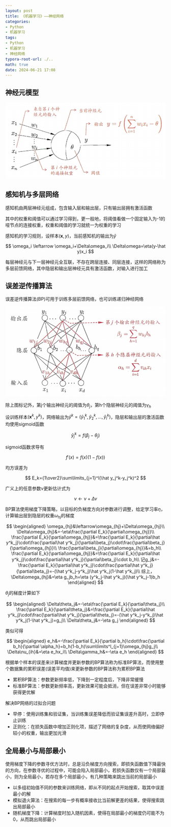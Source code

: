 ```yaml
---
layout: post
title: 《机器学习》——神经网络
categories:
- Python
- 机器学习
tags:
- Python
- 机器学习
- 神经网络
typora-root-url: ./..
math: true
date: 2024-06-21 17:08
---
```


## 神经元模型

![image-20240620120441145](/assets/img/ml-神经网络/image-20240620120441145.png)

## 感知机与多层网络

感知机由两层神经元组成，包含输入层和输出层，只有输出层拥有激活函数

其中的权重和阈值可以通过学习得到，更一般地，将阈值看做一个固定输入为-1的哑节点的连接权重，权重和阈值的学习就统一为权重的学习

感知机的学习规则，设样本$(\boldsymbol x,y)$，当前感知机的输出为$\hat y$

$$
\omega_i \leftarrow \omega_i+\Delta\omega_i\\
\Delta\omega=\eta(y-\hat y)x_i
$$

每层神经元与下一层神经元全互联，不存在跨层连接、同层连接，这样的网络称为多层前馈网络，其中隐层和输出层神经元具有激活函数，对输入进行加工

## 误差逆传播算法

误差逆传播算法(BP)可用于训练多层前馈网络，也可训练递归神经网络

![image-20240620124453947](/assets/img/ml-神经网络/image-20240620124453947.png)

除上图标记外，第j个输出神经元的阈值为$\theta_j$，第h个隐层神经元的阈值为$\gamma_h$

设训练样本$(\boldsymbol x^k,y^k)$，网络输出为$\hat y^k=(\hat y^k_1,\hat y^k_2,...,\hat y^k_l)$，隐层和输出层的激活函数均使用sigmoid函数

$$
\hat y^k_j=f(\beta_j-\theta_j)
$$

sigmoid函数求导有

$$
f'(x)=f(x)(1-f(x))
$$

均方误差为

$$
E_k={1\over2}\sum\limits_{j=1}^l(\hat y_j^k-y_j^k)^2
$$

广义上的任意参数$\nu$更新估计式为

$$
\nu\leftarrow\nu+\Delta\nu
$$

BP算法使用梯度下降策略，以目标的负梯度方向对参数进行调整，给定学习率$\eta$，计算输出层到隐层的权重$\omega_{hj}$的梯度

$$
\begin{aligned}
\omega_{hj}&\leftarrow\omega_{hj}+\Delta\omega_{hj}\\
\Delta\omega_{hj}&=-\eta\frac{\partial E_k}{\partial\omega_{hj}}\\
\frac{\partial E_k}{\partial\omega_{hj}}&=\frac{\partial E_k}{\partial\hat y^k_j}\cdot\frac{\partial\hat y^k_j}{\partial\beta_j}\cdot\frac{\partial\beta_j}{\partial\omega_{hj}}\\
\frac{\partial\beta_j}{\partial\omega_{hj}}&=b_h\\
\frac{\partial E_k}{\partial\omega_{hj}}&=\frac{\partial E_k}{\partial\hat y^k_j}\cdot\frac{\partial\hat y^k_j}{\partial\beta_j}\cdot b_h\\
记g_j&=-\frac{\partial E_k}{\partial\hat y^k_j}\cdot\frac{\partial\hat y^k_j}{\partial\beta_j}=-(\hat y^k_j-y^k_j)\hat y^k_j(1-\hat y^k_j)\\
综上，\Delta\omega_{hj}&=\eta g_jb_h=\eta (y^k_j-\hat y^k_j)(\hat y^k_j-1)b_h
\end{aligned}
$$

$\theta_j$的梯度计算如下

$$
\begin{aligned}
\Delta\theta_j&=-\eta\frac{\partial E_k}{\partial\theta_j}\\
\frac{\partial E_k}{\partial\theta_j}&=\frac{\partial E_k}{\partial\hat y^k_j}\cdot\frac{\partial\hat y^k_j}{\partial\theta_j}=-(\hat y^k_j-y^k_j)\hat y^k_j(1-\hat y^k_j)=g_j\\
\Delta\theta_j&=-\eta g_j
\end{aligned}
$$

类似可得

$$
\begin{aligned}
e_h&=-\frac{\partial E_k}{\partial b_h}\cdot\frac{\partial b_h}{\partial \alpha_h}=b_h(1-b_h)\sum\limits^l_{j=1}\omega_{hj}g_j\\
\Delta\nu_{ih}&=\eta e_hx_i\\
\Delta\gamma_h&=-\eta e_h
\end{aligned}
$$

根据单个样本的误差来计算梯度并更新参数的BP算法称为标准BP算法，而使用整个数据集的累积误差(误差平均值)来更新参数的BP算法称为累积BP算法

-   累积BP算法：参数更新频率低，下降到一定程度后，下降非常缓慢
-   标准BP算法：参数更新频率高，更新效果可能会抵消，但在误差非常小时能够获得更优解

解决BP网络的过拟合问题

-   早停：使用训练集和验证集，当训练集误差降低而验证集误差升高时，立即停止训练
-   正则化：在损失函数中增加正则化项，描述了网络的复杂度，从而使网络偏好较小的权重，输出更加光滑

## 全局最小与局部最小

使用梯度下降的参数寻优方法时，总是沿负梯度方向搜索，即损失函数值下降最快的方向，在参数寻优的过程中，可能会陷入局部最小，若损失函数仅有一个局部最小，则为全局最小，若存在多个局部最小，有几种策略来跳出当前的局部最小

-   以多组初始值不同的参数来训练网络，即从不同的起点开始搜索，取其中误差最小的解
-   模拟退火算法：在搜索的每一步有概率接收比当前解更差的结果，使得搜索跳出局部最小
-   随机梯度下降：计算梯度时加入随机因素，使得在局部最小的梯度仍可能不为0，从而跳出局部最小


